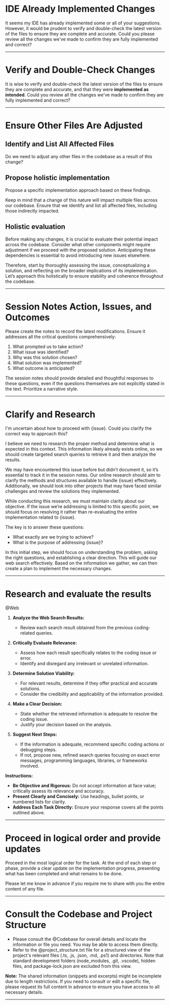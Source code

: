 # IDE Already Implemented Changes

It seems my IDE has already implemented some or all of your suggestions. However, it would be prudent to verify and double-check the latest version of the files to ensure they are complete and accurate. Could you please review all the changes we've made to confirm they are fully implemented and correct?

---

# Verify and Double-Check Changes

It is wise to verify and double-check the latest version of the files to ensure they are complete and accurate, and that they were **implemented as intended**. Could you review all the changes we've made to confirm they are fully implemented and correct?

---

# Ensure Other Files Are Adjusted

## Identify and List All Affected Files

Do we need to adjust any other files in the codebase as a result of this change?

## Propose holistic implementation

Propose a specific implementation approach based on these findings.  

Keep in mind that a change of this nature will impact multiple files across our codebase. Ensure that we identify and list all affected files, including those indirectly impacted.

## Holistic evaluation

Before making any changes, it is crucial to evaluate their potential impact across the codebase. Consider what other components might require adjustment if we proceed with the proposed solution. Anticipating these dependencies is essential to avoid introducing new issues elsewhere.

Therefore, start by thoroughly assessing the issue, conceptualizing a solution, and reflecting on the broader implications of its implementation. Let’s approach this holistically to ensure stability and coherence throughout the codebase.

---

# Session Notes Action, Issues, and Outcomes

Please create the notes to record the latest modifications. Ensure it addresses all the critical questions comprehensively:  

1. What prompted us to take action?  
2. What issue was identified?  
3. Why was this solution chosen?  
4. What solution was implemented?  
5. What outcome is anticipated?  

The session notes should provide detailed and thoughtful responses to these questions, even if the questions themselves are not explicitly stated in the text. Prioritize a narrative style.

---

# Clarify and Research

I'm uncertain about how to proceed with {issue}. Could you clarify the correct way to approach this?  

I believe we need to research the proper method and determine what is expected in this context. This information likely already exists online, so we should create targeted search queries to retrieve it and then analyze the results.  

We may have encountered this issue before but didn’t document it, so it’s essential to track it in the session notes. Our online research should aim to clarify the methods and structures available to handle {issue} effectively. Additionally, we should look into other projects that may have faced similar challenges and review the solutions they implemented.  

While conducting this research, we must maintain clarity about our objective. If the issue we’re addressing is limited to this specific point, we should focus on resolving it rather than re-evaluating the entire implementation related to {issue}.  

The key is to answer these questions:  
- What exactly are we trying to achieve?  
- What is the purpose of addressing {issue}?  

In this initial step, we should focus on understanding the problem, asking the right questions, and establishing a clear direction. This will guide our web search effectively. Based on the information we gather, we can then create a plan to implement the necessary changes.

---

# Research and evaluate the results

@Web 

1. **Analyze the Web Search Results:**
   - Review each search result obtained from the previous coding-related queries.

2. **Critically Evaluate Relevance:**
   - Assess how each result specifically relates to the coding issue or error.
   - Identify and disregard any irrelevant or unrelated information.

3. **Determine Solution Viability:**
   - For relevant results, determine if they offer practical and accurate solutions.
   - Consider the credibility and applicability of the information provided.

4. **Make a Clear Decision:**
   - State whether the retrieved information is adequate to resolve the coding issue.
   - Justify your decision based on the analysis.

5. **Suggest Next Steps:**
   - If the information is adequate, recommend specific coding actions or debugging steps.
   - If not, propose new, refined search queries focusing on exact error messages, programming languages, libraries, or frameworks involved.

**Instructions:**

- **Be Objective and Rigorous:** Do not accept information at face value; critically assess its relevance and accuracy.
- **Present Clearly and Concisely:** Use headings, bullet points, or numbered lists for clarity.
- **Address Each Task Directly:** Ensure your response covers all the points outlined above.

---

# Proceed in logical order and provide updates

Proceed in the most logical order for the task. At the end of each step or phase, provide a clear update on the implementation progress, presenting what has been completed and what remains to be done.

Please let me know in advance if you require me to share with you the entire content of any file.

---

# Consult the Codebase and Project Structure

- Please consult the @Codebase for overall details and locate the information or file you need. You may be able to access them directly.
- Refer to the @project_structure.txt file for a structured view of the project's relevant files (.ts, .js, .json, .md, .ps1) and directories. Note that standard development folders (node_modules, .git, .vscode), hidden files, and package-lock.json are excluded from this view.

**Note:** The shared information (snippets and excerpts) might be incomplete due to length restrictions. If you need to consult or edit a specific file, please request its full content in advance to ensure you have access to all necessary details.

---
